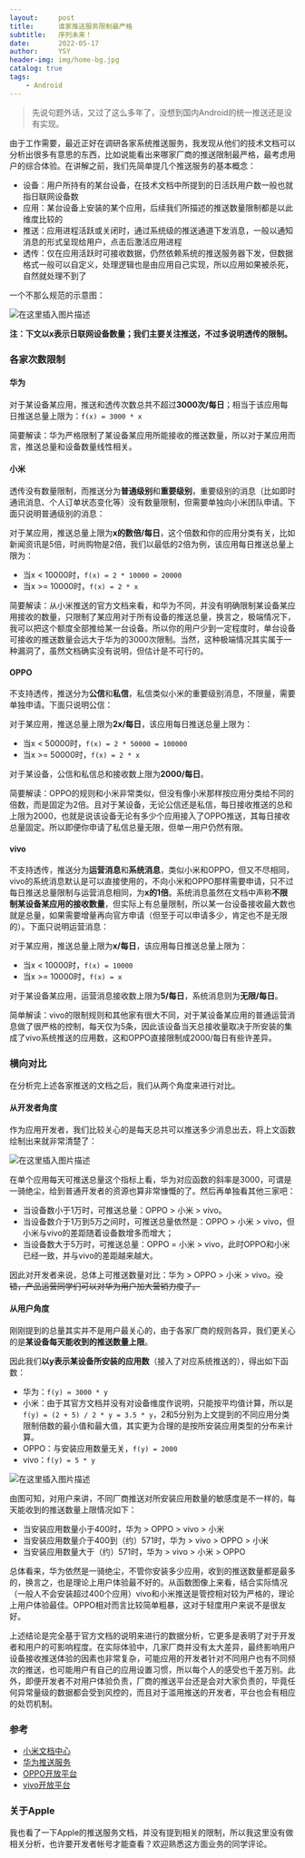 ```yaml
---
layout:     post
title:      谁家推送服务限制最严格
subtitle:   序列未来！
date:       2022-05-17
author:     YSY
header-img: img/home-bg.jpg
catalog: true
tags:
    - Android
---
```


>  先说句题外话，又过了这么多年了，没想到国内Android的统一推送还是没有实现。

由于工作需要，最近正好在调研各家系统推送服务，我发现从他们的技术文档可以分析出很多有意思的东西，比如说能看出来哪家厂商的推送限制最严格，最考虑用户的综合体验。在讲解之前，我们先简单提几个推送服务的基本概念：

- 设备：用户所持有的某台设备，在技术文档中所提到的日活跃用户数一般也就指日联网设备数
- 应用：某台设备上安装的某个应用，后续我们所描述的推送数量限制都是以此维度比较的
- 推送：应用进程活跃或关闭时，通过系统级的推送通道下发消息，一般以通知消息的形式呈现给用户，点击后激活应用进程
- 透传：仅在应用活跃时可接收数据，仍然依赖系统的推送服务器下发，但数据格式一般可以自定义，处理逻辑也是由应用自己实现，所以应用如果被杀死，自然就处理不到了

一个不那么规范的示意图：

![在这里插入图片描述](https://imgconvert.csdnimg.cn/4e5fce56c25947ecb2b67d3ecf168b47.png)

**注：下文以x表示日联网设备数量；我们主要关注推送，不过多说明透传的限制。**

### 各家次数限制

#### 华为

对于某设备某应用，推送和透传次数总共不超过**3000次/每日**；相当于该应用每日推送总量上限为：`f(x) = 3000 * x`

简要解读：华为严格限制了某设备某应用所能接收的推送数量，所以对于某应用而言，推送总量和设备数量线性相关。

#### 小米

透传没有数量限制，而推送分为**普通级别**和**重要级别**，重要级别的消息（比如即时通讯消息、个人订单状态变化等）没有数量限制，但需要单独向小米团队申请。下面只说明普通级别的消息：

对于某应用，推送总量上限为**x的数倍/每日**，这个倍数和你的应用分类有关，比如新闻资讯是5倍，时尚购物是2倍，我们以最低的2倍为例，该应用每日推送总量上限为：

- 当x < 10000时，`f(x) = 2 * 10000 = 20000`
- 当x >= 10000时，`f(x) = 2 * x`

简要解读：从小米推送的官方文档来看，和华为不同，并没有明确限制某设备某应用接收的数量，只限制了某应用对于所有设备的推送总量，换言之，极端情况下，我可以把这个额度全部推给某一台设备。所以你的用户少到一定程度时，单台设备可接收的推送数量会远大于华为的3000次限制。当然，这种极端情况其实属于一种漏洞了，虽然文档确实没有说明，但估计是不可行的。

#### OPPO

不支持透传，推送分为**公信**和**私信**，私信类似小米的重要级别消息，不限量，需要单独申请。下面只说明公信：

对于某应用，推送总量上限为**2x/每日**，该应用每日推送总量上限为：

- 当x < 50000时，`f(x) = 2 * 50000 = 100000`
- 当x >= 50000时，`f(x) = 2 * x`

对于某设备，公信和私信总和接收数上限为**2000/每日**。

简要解读：OPPO的规则和小米非常类似，但没有像小米那样按应用分类给不同的倍数，而是固定为2倍。且对于某设备，无论公信还是私信，每日接收推送的总和上限为2000，也就是说该设备无论有多少个应用接入了OPPO推送，其每日接收总量固定。所以即便你申请了私信总量无限，但单一用户仍然有限。

#### vivo

不支持透传，推送分为**运营消息**和**系统消息**，类似小米和OPPO，但又不尽相同，vivo的系统消息默认是可以直接使用的，不向小米和OPPO那样需要申请，只不过每日推送总量限制与运营消息相同，为**x的1倍**。系统消息虽然在文档中声称**不限制某设备某应用的接收数量**，但实际上有总量限制，所以某一台设备接收最大数也就是总量，如果需要增量再向官方申请（但至于可以申请多少，肯定也不是无限的）。下面只说明运营消息：

对于某应用，推送总量上限为**x/每日**，该应用每日推送总量上限为：

- 当x < 10000时，`f(x) = 10000`
- 当x >= 10000时，`f(x) = x`

对于某设备某应用，运营消息接收数上限为**5/每日**，系统消息则为**无限/每日**。

简单解读：vivo的限制规则和其他家有很大不同，对于某设备某应用的普通运营消息做了很严格的控制，每天仅为5条，因此该设备当天总接收量取决于所安装的集成了vivo系统推送的应用数，这和OPPO直接限制成2000/每日有些许差异。

### 横向对比

在分析完上述各家推送的文档之后，我们从两个角度来进行对比。

#### 从开发者角度

作为应用开发者，我们比较关心的是每天总共可以推送多少消息出去，将上文函数绘制出来就非常清楚了：

![在这里插入图片描述](https://imgconvert.csdnimg.cn/bad73233601542c4b7fd74125153a8be.png#pic_center)

在单个应用每天可推送总量这个指标上看，华为对应函数的斜率是3000，可谓是一骑绝尘，给到普通开发者的资源也算非常慷慨的了。然后再单独看其他三家吧：

- 当设备数小于1万时，可推送总量：OPPO > 小米 > vivo。
- 当设备数介于1万到5万之间时，可推送总量依然是：OPPO > 小米 > vivo，但小米与vivo的差距随着设备数增多而增大；
- 当设备数大于5万时，可推送总量：OPPO = 小米 > vivo，此时OPPO和小米已经一致，并与vivo的差距越来越大。

因此对开发者来说，总体上可推送数量对比：华为 > OPPO > 小米 > vivo。~~没错，产品运营同学们可以对华为用户加大营销力度了。~~

#### 从用户角度

刚刚提到的总量其实并不是用户最关心的，由于各家厂商的规则各异，我们更关心的是**某设备每天能收到的推送数量上限**。

因此我们**以y表示某设备所安装的应用数**（接入了对应系统推送的），得出如下函数：

- 华为：`f(y) = 3000 * y`
- 小米：由于其官方文档并没有对设备维度作说明，只能按平均值计算，所以是`f(y) = (2 + 5) / 2 * y = 3.5 * y`，2和5分别为上文提到的不同应用分类限制倍数的最小值和最大值，其实更为合理的是按所安装应用类型的分布来计算。
- OPPO：与安装应用数量无关，`f(y) = 2000`
- vivo：`f(y) = 5 * y`

![在这里插入图片描述](https://imgconvert.csdnimg.cn/bc8747ae84f048958bff82a0db5e0865.png#pic_center)

由图可知，对用户来讲，不同厂商推送对所安装应用数量的敏感度是不一样的，每天能收到的推送数量上限情况如下：

- 当安装应用数量小于400时，华为 > OPPO > vivo > 小米
- 当安装应用数量介于400到（约）571时，华为 > vivo > OPPO > 小米
- 当安装应用数量大于（约）571时，华为 > vivo > 小米 > OPPO

总体看来，华为依然是一骑绝尘，不管你安装多少应用，收到的推送数量都是最多的，换言之，也是理论上用户体验最不好的。从函数图像上来看，结合实际情况（一般人不会安装超过400个应用）vivo和小米推送是管控相对较为严格的，理论上用户体验最佳。OPPO相对而言比较简单粗暴，这对于轻度用户来说不是很友好。

上述结论是完全基于官方文档的说明来进行的数据分析，它更多是表明了对于开发者和用户的可影响程度。在实际体验中，几家厂商并没有太大差异，最终影响用户设备接收推送体验的因素也非常复杂，可能应用的开发者针对不同用户也有不同频次的推送，也可能用户有自己的应用设置习惯，所以每个人的感受也千差万别。此外，即便开发者不对用户体验负责，厂商的推送平台还是会对大家负责的，毕竟任何异常量级的数据都会受到风控的，而且对于滥用推送的开发者，平台也会有相应的处罚机制。

### 参考

- [小米文档中心](https://dev.mi.com/console/doc/detail?pId=2086)
- [华为推送服务](https://developer.huawei.com/consumer/cn/doc/development/HMSCore-Guides/faq-0000001050042183#section196822541234)
- [OPPO开放平台](https://open.oppomobile.com/wiki/doc#id=11210)
- [vivo开放平台](https://dev.vivo.com.cn/documentCenter/doc/359#_Toc64906673)

### 关于Apple

我也看了一下Apple的推送服务文档，并没有提到相关的限制，所以我这里没有做相关分析，也许要开发者帐号才能查看？欢迎熟悉这方面业务的同学评论。
